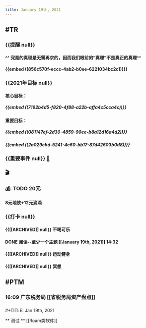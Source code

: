 ```yaml
---
title: January 19th, 2021
---
```


## #TR
### {{提醒 null}}
#### ^^ 究竟的真理是无需再求的，因而我们眼前的“真理”不是真正的真理^^ 

#### {{embed ((856c570f-eccc-4ab2-b0ee-6221034bc2c1))}}

### {{2021年目标 null}}
#### 核心目标：
##### {{embed ((7192b4d5-f820-4f88-a22b-affa4c5cca4c))}}

#### 重要目标：
##### {{embed ((081147ef-2d30-4859-90ee-b8a12d16a4d2))}}

##### {{embed ((2a029cbd-5241-4e60-bb17-87d42603b0d8))}}

### {{重要事件 null}} [🧸]([[Theday]])
#### 

### [🎬]([[PTM]]) 

### [💰]([[Tobill]]): TODO  20元
#### 8元地铁+12元滴滴

### {{打卡 null}}
#### {{[[ARCHIVED]] null}} 不喝可乐

#### DONE 阅读--至少一个主题 [[January 19th, 2021]] 14:32

#### {{[[ARCHIVED]] null}} 运动健身

#### {{[[ARCHIVED]] null}} 冥想

## #PTM
### 16:09 广东税务局 [[省税务局资产盘点]]

###
#+TITLE: Jan 19th, 2021

** 测试
** [[Roam类软件]]
